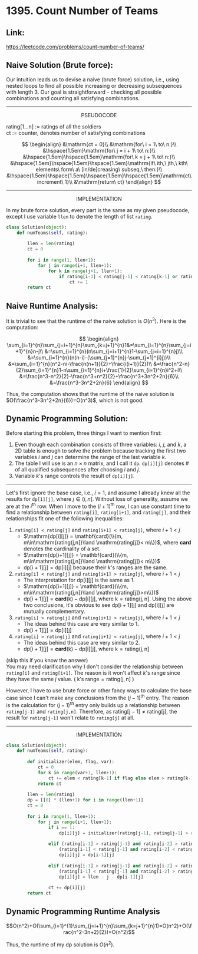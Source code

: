 # 1395. Count Number of Teams

## Link:
https://leetcode.com/problems/count-number-of-teams/

## Naive Solution (Brute force):
Our intuition leads us to devise a naive (brute force) solution, i.e., using nested loops to find all possible increasing or decreasing subsequences with length 3. Our goal is straightforward - checking all possible combinations and counting all satisfying combinations.

---

<p align="center"> PSEUDOCODE </p>

$\mathrm{rating[1…n]\ :=\ ratings\ of\ all\ the\ soldiers}$<br>
$\mathrm{ct\ :=\ counter,\ denotes\ number\ of\ satisfying\ combinations}$

$$
\begin{align}
&\mathrm{ct = 0}\\
&\mathrm{for\ i = 1\ to\ n:}\\
&\hspace{1.5em}\mathrm{for\ j = i + 1\ to\ n:}\\
&\hspace{1.5em}\hspace{1.5em}\mathrm{for\ k = j + 1\ to\ n:}\\
&\hspace{1.5em}\hspace{1.5em}\hspace{1.5em}\mathrm{if\ ith,\ jth,\ kth\ elements\ form\ a\ [in/de]creasing\ subseq,\ then:}\\
&\hspace{1.5em}\hspace{1.5em}\hspace{1.5em}\hspace{1.5em}\mathrm{ct\ increment\ 1}\\
&\mathrm{return\ ct}
\end{align}
$$

---

<p align="center"> IMPLEMENTATION </p>

In my brute force solution, every part is the same as my given pseudocode, except I use variable `llen` to denote the length of list `rating`.

```python
class Solution(object):
    def numTeams(self, rating):
    
        llen = len(rating)
        ct = 0
        
        for i in range(1, llen+1):
            for j in range(i+1, llen+1):
                for k in range(j+1, llen+1):
                    if rating[i-1] < rating[j-1] < rating[k-1] or rating[i-1] > rating[j-1] > rating[k-1]:
                        ct += 1
        return ct
```

## Naive Runtime Analysis:
It is trivial to see that the runtime of the naive solution is $O(n^3)$. Here is the computation:

$$
\begin{align}
\sum_{i=1}^{n}\sum_{j=i+1}^{n}\sum_{k=j+1}^{n}1&=\sum_{i=1}^{n}\sum_{j=i+1}^{n}n-j\\
&=\sum_{i=1}^{n}(n\sum_{j=i+1}^{n}1-\sum_{j=i+1}^{n}j)\\
&=\sum_{i=1}^{n}(n(n-i)-(\sum_{j=1}^{n}j-\sum_{j=1}^{i}j))\\
&=\sum_{i=1}^{n}(n^2-ni-\frac{n(n+1)}{2}+\frac{i(i+1)}{2})\\
&=\frac{n^2-n}{2}\sum_{i=1}^{n}1-n\sum_{i=1}^{n}i+\frac{1}{2}\sum_{i=1}^{n}i^2+i\\
&=\frac{n^3-n^2}{2}-\frac{n^3+n^2}{2}+\frac{n^3+3n^2+2n}{6}\\
&=\frac{n^3-3n^2+2n}{6}
\end{align}
$$

Thus, the computation shows that the runtime of the naive solution is $O(\frac{n^3-3n^2+2n}{6})=O(n^3)$, which is not good.

## Dynamic Programming Solution:
Before starting this problem, three things I want to mention first:
1. Even though each combination consists of three variables: $i$, $j$, and $k$, a 2D table is enough to solve the problem because tracking the first two variables $i$ and $j$ can determine the range of the last variable $k$.
2. The table I will use is an $n\times n$ matrix, and I call it `dp`. `dp[i][j]` denotes # of all qualified subsequences after choosing $i$ and $j$.
3. Variable $k$'s range controls the result of `dp[i][j]`.

---

Let's first ignore the base case, i.e., $i=1$, and assume I already knew all the results for `dp[1][j]`, where $j\in(i, n]$. Without loss of generality, assume we are at the $i$<sup>th</sup> row. When I move to the $(i+1)$<sup>th</sup> row, I can use constant time to find a relationship between `rating[i]`, `rating[i+1]`, and `rating[j]`, and their relationships fit one of the following inequalities:
1. `rating[i] < rating[j]` and `rating[i+1] < rating[j]`, where $i+1 < j$
    - $\mathrm{dp[i][j]} = \mathbf{card}(\\{m, m\in\mathrm{rating(j,n]}\land \mathrm{rating[j]}< m\\})$, where $\mathbf{card}$ denotes the cardinality of a set.
    - $\mathrm{dp[i+1][j]} = \mathbf{card}(\\{m, m\in\mathrm{rating(j,n]}\land \mathrm{rating[j]}< m\\})$ 
    - $\mathrm{dp[i+1][j] = dp[i][j]}$ because their $k$'s ranges are the same.
2. `rating[i] < rating[j]` and `rating[i+1] > rating[j]`, where $i+1 < j$
    - The interpretation for $\mathrm{dp[i][j]}$ is the same as 1.
    - $\mathrm{dp[i+1][j]} = \mathbf{card}(\\{m, m\in\mathrm{rating(j,n]}\land \mathrm{rating[j]}>m\\})$
    - $\mathrm{dp[i+1][j] = \mathbf{card}(k) - dp[i][j]}$, where $\mathrm{k=rating(j,n]}$. Using the above two conclusions, it's obvious to see $\mathrm{dp[i+1][j]}$ and $\mathrm{dp[i][j]}$ are mutually complementary.
3. `rating[i] > rating[j]` and `rating[i+1] > rating[j]`, where $i+1 < j$
    - The ideas behind this case are very similar to 1.
    - $\mathrm{dp[i+1][j] = dp[i][j]}$
5. `rating[i] > rating[j]` and `rating[i+1] < rating[j]`, where $i+1 < j$
    - The ideas behind this case are very similar to 2.
    - $\mathrm{dp[i+1][j] = \mathbf{card}(k) - dp[i][j]}$, where $\mathrm{k=rating(j,n]}$

(skip this if you know the answer)<br>
You may need clarification why I don't consider the relationship between `rating[i]` and `rating[i+1]`. The reason is it won't affect $k$'s range since they have the same $j$ value. ( $\mathrm{k's\ range=rating(j, n]}$ )

However, I have to use brute force or other fancy ways to calculate the base case since I can't make any conclusions from the $(j−1)$<sup>th</sup> entry. The reason is the calculation for $(j−1)$<sup>th</sup> entry only builds up a relationship between `rating[j-1]` and `rating[j,n]`. Therefore, as $\mathrm{rating[j−1]\ne rating[j]}$, the result for `rating[j-1]` won't relate to `rating[j]` at all.

---

<p align="center"> IMPLEMENTATION </p>

```python
class Solution(object):
    def numTeams(self, rating):
        
        def initializer(elem, flag, var):
            ct = 0
            for k in range(var+1, llen+1):
                ct += elem < rating[k-1] if flag else elem > rating[k-1]
            return ct
                
        llen = len(rating)
        dp = [[0] * (llen+1) for i in range(llen+1)]
        ct = 0
        
        for i in range(1, llen+1):
            for j in range(i+1, llen+1):
                if i == 1:
                    dp[i][j] = initializer(rating[j-1], rating[j-1] > rating[i-1], j)
                    
                elif (rating[i-1] > rating[j-1] and rating[i-2] > rating[j-1]) or \
                    (rating[i-1] < rating[j-1] and rating[i-2] < rating[j-1]):
                    dp[i][j] = dp[i-1][j] 
                    
                elif (rating[i-1] > rating[j-1] and rating[i-2] < rating[j-1]) or \
                    (rating[i-1] < rating[j-1] and rating[i-2] > rating[j-1]):
                    dp[i][j] = llen - j - dp[i-1][j]
                    
                ct += dp[i][j]
        return ct
```
## Dynamic Programming Runtime Analysis

$$O(n^2)+O(\sum_{i=1}^{1}\sum_{j=i+1}^{n}\sum_{k=j+1}^{n}1)=O(n^2)+O(\frac{n^2-3n+2}{2})=O(n^2)$$

Thus, the runtime of my dp solution is $O(n^2)$.




